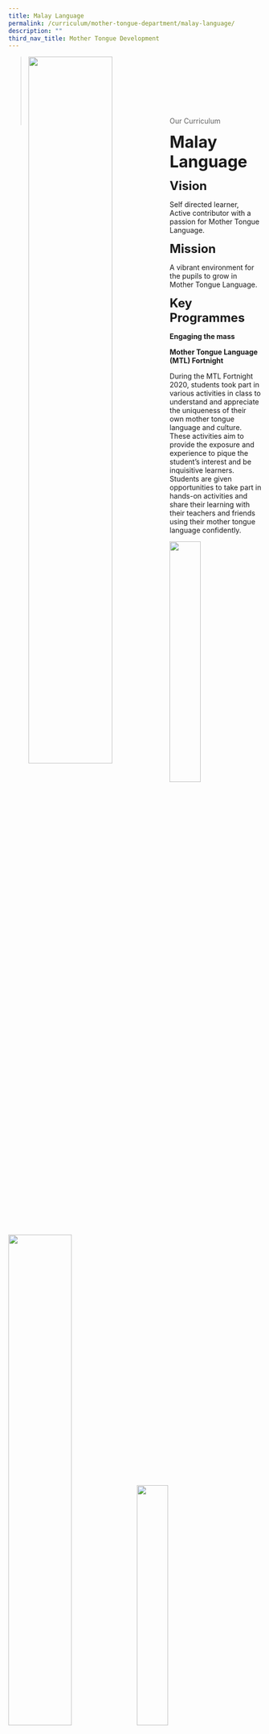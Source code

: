 ```yaml
---
title: Malay Language
permalink: /curriculum/mother-tongue-department/malay-language/
description: ""
third_nav_title: Mother Tongue Development
---
```

><img src="images/Curriculum/Picture-3-min.jpg"  
     style="width:60%"
			align="left"><br><br><br><br><br><br><br>
>Our Curriculum

**<font size=6>Malay Language</font>**

**<font size=5>Vision</font>**

Self directed learner, Active contributor with a passion for Mother Tongue Language.

**<font size=5>Mission</font>**

A vibrant environment for the pupils to grow in Mother Tongue Language.

**<font size=5>Key Programmes</font>**

**Engaging the mass**

**Mother Tongue Language (MTL) Fortnight**

During the MTL Fortnight 2020, students took part in various activities in class to understand and appreciate the uniqueness of their own mother tongue language and culture. These activities aim to provide the exposure and experience to pique the student’s interest and be inquisitive learners. Students are given opportunities to take part in hands-on activities and share their learning with their teachers and friends using their mother tongue language confidently.

<img src="/images/Curriculum/Malay%201.jpg"  
     style="width:35%">
<img src="/images/Curriculum/Malay%202.jpg"  
     style="width:50%">
<img src="/images/Curriculum/Malay%203.jpg"  
     style="width:35%">
<img src="/images/Curriculum/Malay%204.jpg"  
     style="width:35%">

![](/images/Curriculum/Malay%201.jpg)
![](/images/Curriculum/Malay%202.jpg)
![](/images/Curriculum/Malay%203.jpg)
![](/images/Curriculum/Malay%204.jpg)


**Enabling budding learners**

**Mother Tongue Support Programme (MTSP)**

Malay Department has embarked on the Mother Tongue Support Programme (MTSP) since 2020. The programme aims to provide additional support for Primary 3 and Primary 4 students in the learning of Mother Tongue Language (MTL).

MTSP lessons are specifically designed to be more interactive and engaging to instil joy of learning. Bite-sized teaching resources are used to build a strong foundation in the pupil’s oral and literacy skills to bridge some learning gaps.

![](/images/Curriculum/Malay%205.jpg)
![](/images/Curriculum/Malay%206.jpg)
![](/images/Curriculum/Malay%207.jpg)
![](/images/Curriculum/Malay%208.jpg)

_**\*Photos taken before Covid19**_